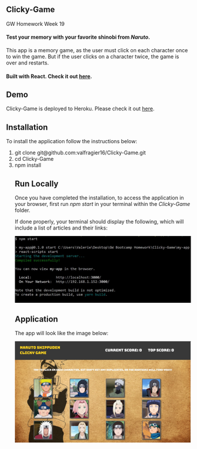 ## Clicky-Game
GW Homework Week 19

#### Test your memory with your favorite shinobi from *Naruto*.

This app is a memory game, as the user must click on each character once to win the game. But if the user clicks on a character twice, the game is over and restarts.

#### Built with React. Check it out [here](https://github.com/valfragier16/Clicky-Game).

<h2>Demo</h2>
Clicky-Game is deployed to Heroku. Please check it out <a href="https://newsscrapper18.herokuapp.com/" target="_blank">here</a>.


<h2>Installation</h2>
To install the application follow the instructions below:
<ol>
    <li>git clone git@github.com:valfragier16/Clicky-Game.git</li>
    <li>cd Clicky-Game</li>
    <li>npm install</li>

<h2>Run Locally</h2>
Once you have completed the installation, to access the application in your browser, first run <i>npm start</i> in your terminal within the <i>Clicky-Game</i> folder.

If done properly, your terminal should display the following, which will include a list of articles and their links:

![screenshot](public/terminal.JPG)

<h2>Application</h2>

The app will look like the image below:

![screenshot](public/app.JPG)
